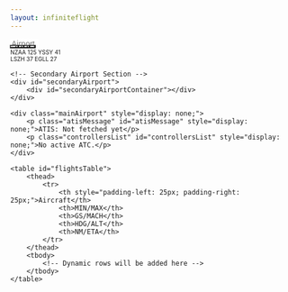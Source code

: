 ```yaml
---
layout: infiniteflight
---
```


<div class="container">
    <div class="nav-container">
        <div class="nav-left">
            <input 
                type="text" 
                id="icao" 
                name="icao" 
                placeholder="Airport" 
                style="width: 50px; border: none; margin-right: -10px; font-size: 14px;"
            />
            <button id="search" style="background-color: transparent; color: #828282; font-size: 14px; margin-left:-15px">
                <i class="fa-solid fa-magnifying-glass" aria-hidden="true"></i>
            </button>
            <button id="add" style="background-color: transparent; color: #828282; margin-left: -30px; font-size: 14px;">
                <i class="fa-solid fa-plus" aria-hidden="true"></i>
            </button>
            <button id="settings" style="background-color: transparent; color: #828282; margin-left: -30px; font-size: 14px;">
                <i class="fa-solid fa-sliders" aria-hidden="true"></i>
            </button>
            <button id="update" style="background-color: transparent; color: #828282; margin-left: -30px; font-size: 14px;">
                <i class="fa-solid fa-arrows-rotate" aria-hidden="true"></i>
            </button>
        </div>
        <div class="nav-right" style="font-size: 10px; text-align: left;">
            NZAA 125 YSSY 41<br>
            LSZH 37 EGLL 27
        </div>
    </div>
    
    <!-- Secondary Airport Section -->
    <div id="secondaryAirport">
        <div id="secondaryAirportContainer"></div>
    </div>

    <div class="mainAirport" style="display: none;">
        <p class="atisMessage" id="atisMessage" style="display: none;">ATIS: Not fetched yet</p>
        <p class="controllersList" id="controllersList" style="display: none;">No active ATC.</p>
    </div>

    <table id="flightsTable">
        <thead>
            <tr>
                <th style="padding-left: 25px; padding-right: 25px;">Aircraft</th>
                <th>MIN/MAX</th>
                <th>GS/MACH</th>
                <th>HDG/ALT</th>
                <th>NM/ETA</th>
            </tr>
        </thead>
        <tbody>
            <!-- Dynamic rows will be added here -->
        </tbody>
    </table>
</div>

<div style="display: none;">
    <div class="container">
        <h1>Search Inbound Infinite Flight Flights</h1>
        
        <div id="activeAtcAirports" style="font-size: 15px;">
            <pre id="atcAirportsList">Fetching data...</pre>
        </div>

        <!-- Search Form -->
        <form id="searchForm" novalidate>
            <input type="text" id="icao" name="icao" placeholder="Enter ICAO" required>
            <button type="submit">Search</button>
        </form>

        <div class="dropdown">
            <button class="dropdown-toggle">Set Defaults ▼</button>
            <div class="dropdown-menu">
                <h2>Set Defaults</h2>
                <input type="number" id="defaultMinHeading" min="0" max="360" placeholder="Minimum e.g., 0">
                <br>
                <input type="number" id="defaultMaxHeading" min="0" max="360" placeholder="Maximum e.g., 360">
                <br>
                <input type="number" id="defaultMinDistance" min="0" placeholder="Minimum e.g., 50">
                <br>
                <input type="number" id="defaultMaxDistance" min="0" placeholder="Maximum e.g., 500">
                <br>
                <button type="button" id="saveDefaultsButton">Save Defaults</button>
            </div>
        </div>

        <!-- Filter Form -->
        <form id="filterForm" style="margin-top: 20px;">
            <div class="HeadingFilter">
                <input type="number" id="minHeading" min="0" max="360" placeholder="Minimum e.g., 0">
                <input type="number" id="maxHeading" min="0" max="360" placeholder="Maximum e.g., 90">
                <button type="button" id="boldHeadingButton">Bold Aircraft</button>
                <button type="button" id="toggleHeadingButton">Hide Aircraft</button>
            </div> 
            <div class="DistanceFilter">
                <input type="number" id="minDistance" min="0" placeholder="Minimum e.g., 50">
                <input type="number" id="maxDistance" min="0" placeholder="Maximum e.g., 500">
                <button type="button" id="applyDistanceFilterButton">Apply Distance Filter</button>
                <button type="button" id="resetDistanceFilterButton">Reset Filter</button>
            </div>
            <button type="button" id="filterHeadingHighlightButton">Enable Highlight by Heading</button>
        </form>

        <button id="manualUpdateButton">Update Information</button>

        <!-- Secondary Airport Search -->
        <form id="secondarySearchForm" novalidate>
            <input type="text" id="secondaryIcao" name="secondaryIcao" placeholder="Enter Secondary ICAO" required>
            <button type="submit">Add Airport</button>
        </form>

        <button type="button" id="updateButton">Update</button>
        <button type="button" id="stopUpdateButton" style="display: none;">Stop Update</button>
        <span id="countdownTimer" style="display: none;"></span>
    </div>
</div>

<script src="/js/if-inbounds-test.js"></script>